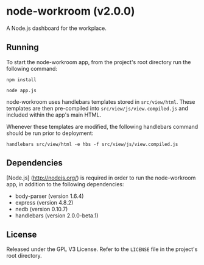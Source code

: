 node-workroom (v2.0.0)
=============

A Node.js dashboard for the workplace.

Running
---

To start the node-workroom app, from the project's root directory run the following command:

```
npm install

node app.js
```

node-workroom uses handlebars templates stored in `src/view/html`. These templates are then pre-compiled into `src/view/js/view.compiled.js` and included within the app's main HTML.

Whenever these templates are modified, the following handlebars command should be run prior to deployment:

```
handlebars src/view/html -e hbs -f src/view/js/view.compiled.js
```

Dependencies
---

[Node.js] (http://nodejs.org/) is required in order to run the node-workroom app, in addition to the following dependencies:

* body-parser (version 1.6.4)
* express (version 4.8.2)
* nedb (version 0.10.7)
* handlebars (version 2.0.0-beta.1)

License
---

Released under the GPL V3 License. Refer to the `LICENSE` file in the project's root directory.